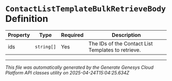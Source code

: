 # `ContactListTemplateBulkRetrieveBody` Definition

| Property | Type | Required | Description |
|----------|------|----------|-------------|
| ids | `string[]` | Yes | The IDs of the Contact List Templates to retrieve. |

---

*This file was automatically generated by the Generate Genesys Cloud Platform API classes utility on 2025-04-24T15:04:25.634Z*